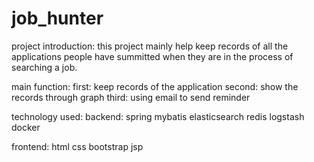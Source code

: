 # job_hunter

project introduction:
this project mainly help keep records of all the applications people have summitted when they are in the process of searching
a job.

main function:
first: keep records of the application
second: show the records through graph
third: using email to send reminder

technology used:
  backend:
    spring
    mybatis
    elasticsearch
    redis
    logstash
    docker
    
  frontend:
    html
    css
    bootstrap
    jsp
    



